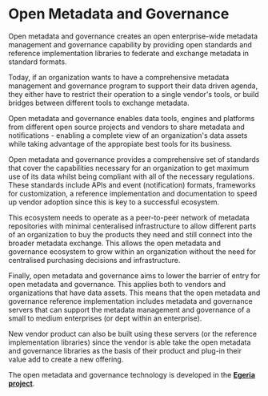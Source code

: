 <!-- SPDX-License-Identifier: CC-BY-4.0 -->
<!-- Copyright Contributors to the ODPi Data Governance project. -->

# Open Metadata and Governance

Open metadata and governance creates an open enterprise-wide metadata management and governance capability by providing open standards
and reference implementation libraries to federate and exchange metadata in standard formats.

Today, if an organization wants to have a comprehensive metadata management and governance program to support their data driven agenda,
they either have to restrict their operation to a single vendor's tools,
or build bridges between different tools to exchange metadata.

Open metadata and governance enables data tools, engines and platforms from different open source projects and vendors to share metadata
and notifications - enabling a complete view of an organization's data assets while taking advantage of the appropiate best
tools for its business.

Open metadata and governance provides a comprehensive set of standards that cover the capabilities necessary for an organization to
get maximum use of its data whilst being compliant with all of the necessary regulations.
These standards include APIs and event (notification) formats, frameworks for customization, a reference implementation and
documentation to speed up vendor adoption since this is key to a successful ecosystem.

This ecosystem needs to operate as a peer-to-peer network of metadata repositories with minimal centeralised infrastructure
to allow different parts of an organization to buy the products they need and still connect into the
broader metadata exchange.  This allows the open metadata and governance ecosystem to grow within an organization
without the need for centralised purchasing decisions and infrastructure.  

Finally, open metadata and governance aims to lower the barrier of entry for open metadata and governance.
This applies both to vendors and organizations that have data assets.
This means that the open metadata and governance reference implementation includes metadata and governance servers that can
support the metadata management and governance of a small to medium enterprises (or dept within an enterprise).

New vendor product can also be built using these servers (or the reference implementation libraries) since the vendor 
is able take the open metadata and governance libraries
as the basis of their product and plug-in their value add to create a new offering.

The open metadata and governance technology is developed in the **[Egeria project](https://odpi.github.io/egeria/)**.
